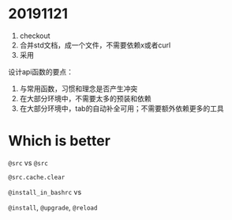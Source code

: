 
# 20191121

1. checkout
2. 合并std文档，成一个文件，不需要依赖x或者curl
3. 采用

设计api函数的要点：

1. 与常用函数，习惯和理念是否产生冲突
2. 在大部分环境中，不需要太多的预装和依赖
3. 在大部分环境中，tab的自动补全可用；不需要额外依赖更多的工具

# Which is better


`@src` vs `@src`

`@src.cache.clear`

`@install_in_bashrc`
vs

`@install`, `@upgrade`, `@reload`

